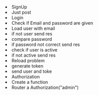 <li> SignUp</li>
<li>Just post </li>


<li> Login</li>
<li> Check if Email and password are given</li>
<li> Load user with email</li>
<li> if not user send res</li>
<li> compare password</li>
<li> if password not correct send res</li>
<li> check if user is active</li>
<li> if not active send res</li>

<li>Reload problem</li>
<li> generate token</li>
<li> send user and toke</li>




<li> Authorization</li>
<li> Create a function </li>
<li> Router a Authorization("admin") </li>

